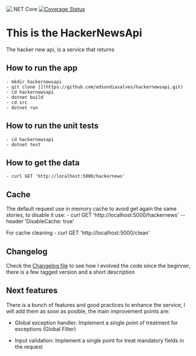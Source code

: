 ![.NET Core](https://github.com/edsondiasalves/hackernewsapi/workflows/.NET%20Core/badge.svg?branch=master)
[![Coverage Status](https://coveralls.io/repos/github/edsondiasalves/hackernewsapi/badge.svg?branch=master)](https://coveralls.io/github/edsondiasalves/hackernewsapi?branch=master)

# This is the HackerNewsApi

The hacker new api, is a service that returns

## How to run the app
    - mkdir hackernewsapi
    - git clone [](https://github.com/edsondiasalves/hackernewsapi.git)
    - cd hackernewsapi
    - dotnet build
    - cd src
    - dotnet run 

## How to run the unit tests
    - cd hackernewsapi
    - dotnet test

## How to get the data
    - curl GET 'http://localhost:5000/hackernews'

## Cache
The default request use in memory cache to avoid get again the same stories, to disable it use:
    - curl GET 'http://localhost:5000/hackernews' --header 'DisableCache: true'

For cache cleaning
    - curl GET 'http://localhost:5000/clean'

## Changelog

Check the [Changelog file](/CHANGELOG.md) to see how I evolved the code since the beginner, there is a few tagged version and a short description
## Next features

There is a bunch of features and good practices to enhance the service, I will add them as soon as posible, the main improvement points are:

 - Global exception handler: Implement a single point of treatment for exceptions (Global Filter)

 - Input validation: Implement a single point for treat mandatory fields in the request